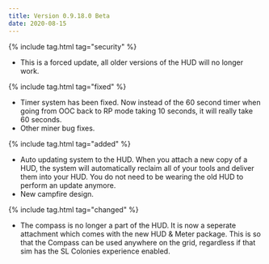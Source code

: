 ```yaml
---
title: Version 0.9.18.0 Beta
date: 2020-08-15
---
```

{% include tag.html tag="security" %}

- This is a forced update, all older versions of the HUD will no longer work.

{% include tag.html tag="fixed" %}

- Timer system has been fixed. Now instead of the 60 second timer when going from OOC back to RP mode taking 10 seconds, it will really take 60 seconds.
- Other miner bug fixes.

{% include tag.html tag="added" %}

- Auto updating system to the HUD. When you attach a new copy of a HUD, the system will automatically reclaim all of your tools and deliver them into your HUD. You do not need to be wearing the old HUD to perform an update anymore.
- New campfire design.

{% include tag.html tag="changed" %}

- The compass is no longer a part of the HUD. It is now a seperate attachment which comes with the new HUD & Meter package. This is so that the Compass can be used anywhere on the grid, regardless if that sim has the SL Colonies experience enabled. 
